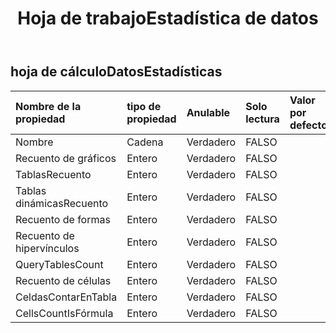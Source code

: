 ﻿---
title: Hoja de trabajoEstadística de datos
second_title: Aspose.Cells Cloud Documen
type: docs
url: /es/specification/model/worksheetdatastatistics/
description: "Aspose.Cells Especificación del modelo de nube: WorksheetDataStatistics. Maneje sin esfuerzo Excel y otros documentos de hoja de cálculo con funciones como abrir, generar, editar, dividir, fusionar, comparar y convertir."
weight: 50
---
## **hoja de cálculoDatosEstadísticas**

 

| Nombre de la propiedad| tipo de propiedad| Anulable| Solo lectura| Valor por defecto| Descripción|
|:- |:- |:- |:- |:- |:- |
| Nombre| Cadena| Verdadero| FALSO|||
| Recuento de gráficos| Entero| Verdadero| FALSO|||
| TablasRecuento| Entero| Verdadero| FALSO|||
| Tablas dinámicasRecuento| Entero| Verdadero| FALSO|||
| Recuento de formas| Entero| Verdadero| FALSO|||
| Recuento de hipervínculos| Entero| Verdadero| FALSO|||
| QueryTablesCount| Entero| Verdadero| FALSO|||
|Recuento de células| Entero| Verdadero| FALSO|||
| CeldasContarEnTabla| Entero| Verdadero| FALSO|||
| CellsCountIsFórmula| Entero| Verdadero| FALSO|||

